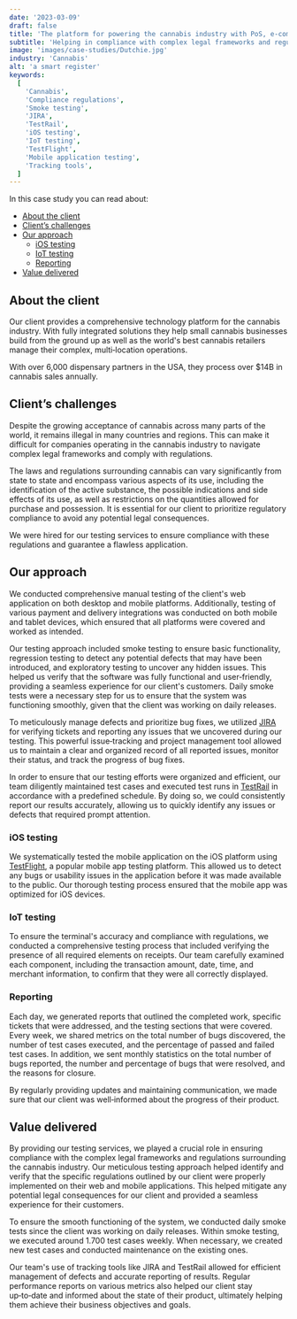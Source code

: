 ```yaml
---
date: '2023-03-09'
draft: false
title: 'The platform for powering the cannabis industry with PoS, e-commerce, and payments'
subtitle: 'Helping in compliance with complex legal frameworks and regulations, and providing a seamless experience for customers'
image: 'images/case-studies/Dutchie.jpg'
industry: 'Cannabis'
alt: 'a smart register'
keywords:
  [
    'Cannabis',
    'Compliance regulations',
    'Smoke testing',
    'JIRA',
    'TestRail',
    'iOS testing',
    'IoT testing',
    'TestFlight',
    'Mobile application testing',
    'Tracking tools',
  ]
---
```


In this case study you can read about:

- [About the client](#about-the-client)
- [Client’s challenges](#clients-challenges)
- [Our approach](#our-approach)
  - [iOS testing](#ios-testing)
  - [IoT testing](#iot-testing)
  - [Reporting](#reporting)
- [Value delivered](#value-delivered)

## About the client

Our client provides a comprehensive technology platform for the cannabis industry. With fully integrated solutions they help small cannabis businesses build from the ground up as well as the world's best cannabis retailers manage their complex, multi&#8209;location operations.

With over 6,000 dispensary partners in the USA, they process over $14B in cannabis sales annually.

## Client’s challenges

Despite the growing acceptance of cannabis across many parts of the world, it remains illegal in many countries and regions. This can make it difficult for companies operating in the cannabis industry to navigate complex legal frameworks and comply with regulations.

The laws and regulations surrounding cannabis can vary significantly from state to state and encompass various aspects of its use, including the identification of the active substance, the possible indications and side effects of its use, as well as restrictions on the quantities allowed for purchase and possession. It is essential for our client to prioritize regulatory compliance to avoid any potential legal consequences.

We were hired for our testing services to ensure compliance with these regulations and guarantee a flawless application.

## Our approach

We conducted comprehensive manual testing of the client's web application on both desktop and mobile platforms. Additionally, testing of various payment and delivery integrations was conducted on both mobile and tablet devices, which ensured that all platforms were covered and worked as intended.

Our testing approach included smoke testing to ensure basic functionality, regression testing to detect any potential defects that may have been introduced, and exploratory testing to uncover any hidden issues. This helped us verify that the software was fully functional and user&#8209;friendly, providing a seamless experience for our client's customers. Daily smoke tests were a necessary step for us to ensure that the system was functioning smoothly, given that the client was working on daily releases.

To meticulously manage defects and prioritize bug fixes, we utilized [JIRA](https://www.atlassian.com/software/jira) for verifying tickets and reporting any issues that we uncovered during our testing. This powerful issue&#8209;tracking and project management tool allowed us to maintain a clear and organized record of all reported issues, monitor their status, and track the progress of bug fixes.

In order to ensure that our testing efforts were organized and efficient, our team diligently maintained test cases and executed test runs in [TestRail](https://www.gurock.com/testrail) in accordance with a predefined schedule. By doing so, we could consistently report our results accurately, allowing us to quickly identify any issues or defects that required prompt attention.

### iOS testing

We systematically tested the mobile application on the iOS platform using [TestFlight](https://developer.apple.com/testflight/), a popular mobile app testing platform. This allowed us to detect any bugs or usability issues in the application before it was made available to the public. Our thorough testing process ensured that the mobile app was optimized for iOS devices.

### IoT testing

To ensure the terminal's accuracy and compliance with regulations, we conducted a comprehensive testing process that included verifying the presence of all required elements on receipts. Our team carefully examined each component, including the transaction amount, date, time, and merchant information, to confirm that they were all correctly displayed.

### Reporting

Each day, we generated reports that outlined the completed work, specific tickets that were addressed, and the testing sections that were covered. Every week, we shared metrics on the total number of bugs discovered, the number of test cases executed, and the percentage of passed and failed test cases. In addition, we sent monthly statistics on the total number of bugs reported, the number and percentage of bugs that were resolved, and the reasons for closure.

By regularly providing updates and maintaining communication, we made sure that our client was well&#8209;informed about the progress of their product.

## Value delivered

By providing our testing services, we played a crucial role in ensuring compliance with the complex legal frameworks and regulations surrounding the cannabis industry. Our meticulous testing approach helped identify and verify that the specific regulations outlined by our client were properly implemented on their web and mobile applications. This helped mitigate any potential legal consequences for our client and provided a seamless experience for their customers.

To ensure the smooth functioning of the system, we conducted daily smoke tests since the client was working on daily releases. Within smoke testing, we executed around 1.700 test cases weekly. When necessary, we created new test cases and conducted maintenance on the existing ones.

Our team's use of tracking tools like JIRA and TestRail allowed for efficient management of defects and accurate reporting of results. Regular performance reports on various metrics also helped our client stay up&#8209;to&#8209;date and informed about the state of their product, ultimately helping them achieve their business objectives and goals.
